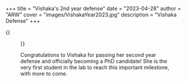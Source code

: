 +++
title = "Vishaka's 2nd year defense"
date = "2023-04-28"
author = "ARW"
cover = "images/VishakaYear2023.jpg"
description = "Vishaka Defense"
+++

{{<figure src="/images/GroupPhoto2023_Vishaka.jpg" position="center" style="border-radius: 6px;" >}}

Congratulations to Vishaka for passing her second year defense and officially becoming a PhD candidate! She is the very first student in the lab to reach this important milestone, with more to come. 
